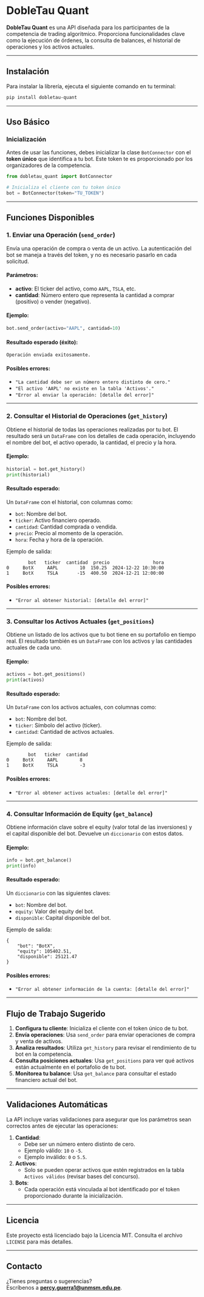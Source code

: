 # DobleTau Quant

**DobleTau Quant** es una API diseñada para los participantes de la competencia de trading algoritmico. Proporciona funcionalidades clave como la ejecución de órdenes, la consulta de balances, el historial de operaciones y los activos actuales.

---

## Instalación

Para instalar la librería, ejecuta el siguiente comando en tu terminal:

```bash
pip install dobletau-quant
```

---

## Uso Básico

### Inicialización

Antes de usar las funciones, debes inicializar la clase `BotConnector` con el **token único** que identifica a tu bot. Este token te es proporcionado por los organizadores de la competencia.

```python
from dobletau_quant import BotConnector

# Inicializa el cliente con tu token único
bot = BotConnector(token="TU_TOKEN")
```

---

## Funciones Disponibles

### 1. Enviar una Operación (`send_order`)

Envía una operación de compra o venta de un activo. La autenticación del bot se maneja a través del token, y no es necesario pasarlo en cada solicitud.

#### Parámetros:
- **activo**: El ticker del activo, como `AAPL`, `TSLA`, etc.
- **cantidad**: Número entero que representa la cantidad a comprar (positivo) o vender (negativo).

#### Ejemplo:
```python
bot.send_order(activo="AAPL", cantidad=10)
```

#### Resultado esperado (éxito):
```
Operación enviada exitosamente.
```

#### Posibles errores:
- `"La cantidad debe ser un número entero distinto de cero."`
- `"El activo 'AAPL' no existe en la tabla 'Activos'."`
- `"Error al enviar la operación: [detalle del error]"`

---

### 2. Consultar el Historial de Operaciones (`get_history`)

Obtiene el historial de todas las operaciones realizadas por tu bot. El resultado será un `DataFrame` con los detalles de cada operación, incluyendo el nombre del bot, el activo operado, la cantidad, el precio y la hora.

#### Ejemplo:
```python
historial = bot.get_history()
print(historial)
```

#### Resultado esperado:
Un `DataFrame` con el historial, con columnas como:
- `bot`: Nombre del bot.
- `ticker`: Activo financiero operado.
- `cantidad`: Cantidad comprada o vendida.
- `precio`: Precio al momento de la operación.
- `hora`: Fecha y hora de la operación.

Ejemplo de salida:
```
        bot   ticker  cantidad  precio                hora
0     BotX     AAPL        10  150.25  2024-12-22 10:30:00
1     BotX     TSLA       -15  400.50  2024-12-21 12:00:00
```

#### Posibles errores:
- `"Error al obtener historial: [detalle del error]"`

---

### 3. Consultar los Activos Actuales (`get_positions`)

Obtiene un listado de los activos que tu bot tiene en su portafolio en tiempo real. El resultado también es un `DataFrame` con los activos y las cantidades actuales de cada uno.

#### Ejemplo:
```python
activos = bot.get_positions()
print(activos)
```

#### Resultado esperado:
Un `DataFrame` con los activos actuales, con columnas como:
- `bot`: Nombre del bot.
- `ticker`: Símbolo del activo (ticker).
- `cantidad`: Cantidad de activos actuales.

Ejemplo de salida:
```
        bot   ticker  cantidad
0     BotX     AAPL        8
1     BotX     TSLA        -3
```

#### Posibles errores:
- `"Error al obtener activos actuales: [detalle del error]"`

---

### 4. Consultar Información de Equity (`get_balance`)

Obtiene información clave sobre el equity (valor total de las inversiones) y el capital disponible del bot. Devuelve un `diccionario` con estos datos.

#### Ejemplo:
```python
info = bot.get_balance()
print(info)
```

#### Resultado esperado:
Un `diccionario` con las siguientes claves:
- `bot`: Nombre del bot.
- `equity`: Valor del equity del bot.
- `disponible`: Capital disponible del bot.

Ejemplo de salida:
```
{
    "bot": "BotX",
    "equity": 105402.51,
    "disponible": 25121.47
}

```

#### Posibles errores:
- `"Error al obtener información de la cuenta: [detalle del error]"`

---

## Flujo de Trabajo Sugerido

1. **Configura tu cliente**: Inicializa el cliente con el token único de tu bot.
2. **Envía operaciones**: Usa `send_order` para enviar operaciones de compra y venta de activos.
3. **Analiza resultados**: Utiliza `get_history` para revisar el rendimiento de tu bot en la competencia.
4. **Consulta posiciones actuales**: Usa `get_positions` para ver qué activos están actualmente en el portafolio de tu bot.
5. **Monitorea tu balance**: Usa `get_balance` para consultar el estado financiero actual del bot.

---

## Validaciones Automáticas

La API incluye varias validaciones para asegurar que los parámetros sean correctos antes de ejecutar las operaciones:

1. **Cantidad**:
   - Debe ser un número entero distinto de cero.
   - Ejemplo válido: `10` o `-5`.
   - Ejemplo inválido: `0` o `5.5`.
2. **Activos**:
   - Solo se pueden operar activos que estén registrados en la tabla `Activos válidos` (revisar bases del concurso).
3. **Bots**:
   - Cada operación está vinculada al bot identificado por el token proporcionado durante la inicialización.

---

## Licencia

Este proyecto está licenciado bajo la Licencia MIT. Consulta el archivo `LICENSE` para más detalles.

---

## Contacto

¿Tienes preguntas o sugerencias?  
Escríbenos a **percy.guerra1@unmsm.edu.pe**.
